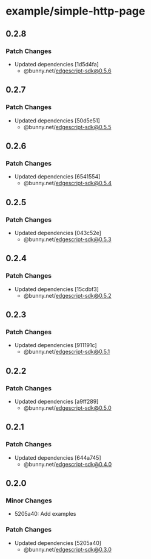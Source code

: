 # example/simple-http-page

## 0.2.8

### Patch Changes

- Updated dependencies [1d5d4fa]
  - @bunny.net/edgescript-sdk@0.5.6

## 0.2.7

### Patch Changes

- Updated dependencies [50d5e51]
  - @bunny.net/edgescript-sdk@0.5.5

## 0.2.6

### Patch Changes

- Updated dependencies [6541554]
  - @bunny.net/edgescript-sdk@0.5.4

## 0.2.5

### Patch Changes

- Updated dependencies [043c52e]
  - @bunny.net/edgescript-sdk@0.5.3

## 0.2.4

### Patch Changes

- Updated dependencies [15cdbf3]
  - @bunny.net/edgescript-sdk@0.5.2

## 0.2.3

### Patch Changes

- Updated dependencies [911191c]
  - @bunny.net/edgescript-sdk@0.5.1

## 0.2.2

### Patch Changes

- Updated dependencies [a9ff289]
  - @bunny.net/edgescript-sdk@0.5.0

## 0.2.1

### Patch Changes

- Updated dependencies [644a745]
  - @bunny.net/edgescript-sdk@0.4.0

## 0.2.0

### Minor Changes

- 5205a40: Add examples

### Patch Changes

- Updated dependencies [5205a40]
  - @bunny.net/edgescript-sdk@0.3.0
